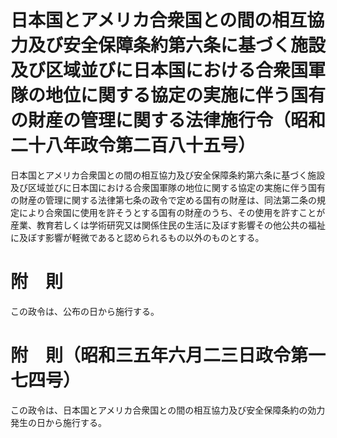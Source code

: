 # 日本国とアメリカ合衆国との間の相互協力及び安全保障条約第六条に基づく施設及び区域並びに日本国における合衆国軍隊の地位に関する協定の実施に伴う国有の財産の管理に関する法律施行令（昭和二十八年政令第二百八十五号）
日本国とアメリカ合衆国との間の相互協力及び安全保障条約第六条に基づく施設及び区域並びに日本国における合衆国軍隊の地位に関する協定の実施に伴う国有の財産の管理に関する法律第七条の政令で定める国有の財産は、同法第二条の規定により合衆国に使用を許そうとする国有の財産のうち、その使用を許すことが産業、教育若しくは学術研究又は関係住民の生活に及ぼす影響その他公共の福祉に及ぼす影響が軽微であると認められるもの以外のものとする。
# 附　則
この政令は、公布の日から施行する。
# 附　則（昭和三五年六月二三日政令第一七四号）
この政令は、日本国とアメリカ合衆国との間の相互協力及び安全保障条約の効力発生の日から施行する。
